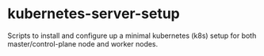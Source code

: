 # kubernetes-server-setup

Scripts to install and configure up a minimal kubernetes (k8s) setup for both master/control-plane node and worker nodes.